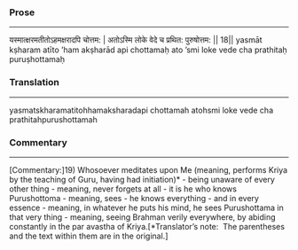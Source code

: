 ### Prose 
 --- 
यस्मात्क्षरमतीतोऽहमक्षरादपि चोत्तम: |
अतोऽस्मि लोके वेदे च प्रथित: पुरुषोत्तम: || 18||
yasmāt kṣharam atīto ’ham akṣharād api chottamaḥ
ato ’smi loke vede cha prathitaḥ puruṣhottamaḥ

### Translation 
 --- 
yasmatskharamatitohhamaksharadapi chottamah atohsmi loke vede cha prathitahpurushottamah

### Commentary 
 --- 
[Commentary:]19) Whosoever meditates upon Me (meaning, performs Kriya by the teaching of Guru, having had initiation)* - being unaware of every other thing - meaning, never forgets at all - it is he who knows Purushottoma - meaning, sees - he knows everything - and in every essence - meaning, in whatever he puts his mind, he sees Purushottama in that very thing - meaning, seeing Brahman verily everywhere, by abiding constantly in the par avastha of Kriya.[*Translator’s note:  The parentheses and the text within them are in the original.]